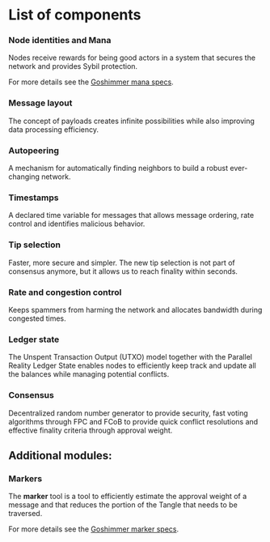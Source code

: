 # List of components

### Node identities and Mana

Nodes receive rewards for being good actors in a system that secures the network and provides Sybil protection. 

For more details see the [Goshimmer mana specs](./mana.md).

### Message layout

The concept of payloads creates infinite possibilities while also improving data processing efficiency. 

### Autopeering

A mechanism for automatically finding neighbors to build a robust ever-changing network.
 
### Timestamps

A declared time variable for messages that allows message ordering, rate control and identifies malicious behavior. 

### Tip selection

Faster, more secure and simpler. The new tip selection is not part of consensus anymore, but it allows us to reach finality within seconds.

### Rate and congestion control

Keeps spammers from harming the network and allocates bandwidth during congested times. 

### Ledger state

The Unspent Transaction Output (UTXO) model together with the Parallel Reality Ledger State enables nodes to efficiently keep track and update all the balances while managing potential conflicts.

### Consensus

Decentralized random number generator to provide security, fast voting algorithms through FPC and FCoB to provide quick conflict resolutions and effective finality criteria through approval weight. 


## Additional modules:

### Markers

The **marker** tool is a tool to efficiently estimate the approval weight of a message and that reduces the portion of the Tangle that needs to be traversed.

For more details see the [Goshimmer marker specs](./markers.md).
